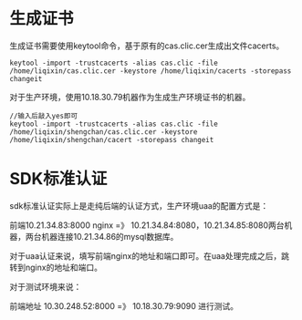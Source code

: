 # 生成证书

生成证书需要使用keytool命令，基于原有的cas.clic.cer生成出文件cacerts。

```
keytool -import -trustcacerts -alias cas.clic -file /home/liqixin/cas.clic.cer -keystore /home/liqixin/cacerts -storepass changeit
```

对于生产环境，使用10.18.30.79机器作为生成生产环境证书的机器。

```
//输入后敲入yes即可
keytool -import -trustcacerts -alias cas.clic -file /home/liqixin/shengchan/cas.clic.cer -keystore /home/liqixin/shengchan/cacert -storepass changeit
```

# SDK标准认证

sdk标准认证实际上是走纯后端的认证方式，生产环境uaa的配置方式是：

前端10.21.34.83:8000 nginx =》 10.21.34.84:8080，10.21.34.85:8080两台机器，两台机器连接10.21.34.86的mysql数据库。

对于uaa认证来说，填写前端nginx的地址和端口即可。在uaa处理完成之后，跳转到nginx的地址和端口。

对于测试环境来说：

前端地址 10.30.248.52:8000 =》 10.18.30.79:9090 进行测试。